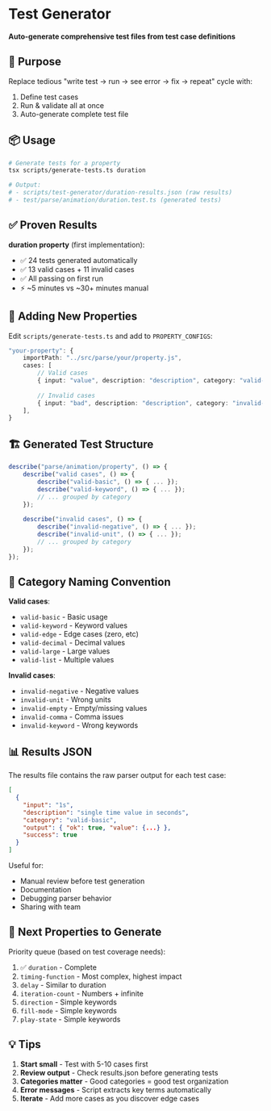 # Test Generator

**Auto-generate comprehensive test files from test case definitions**

## 🎯 Purpose

Replace tedious "write test → run → see error → fix → repeat" cycle with:
1. Define test cases
2. Run & validate all at once
3. Auto-generate complete test file

## 📦 Usage

```bash
# Generate tests for a property
tsx scripts/generate-tests.ts duration

# Output:
# - scripts/test-generator/duration-results.json (raw results)
# - test/parse/animation/duration.test.ts (generated tests)
```

## ✅ Proven Results

**duration property** (first implementation):
- ✅ 24 tests generated automatically
- ✅ 13 valid cases + 11 invalid cases
- ✅ All passing on first run
- ⚡ ~5 minutes vs ~30+ minutes manual

## 📝 Adding New Properties

Edit `scripts/generate-tests.ts` and add to `PROPERTY_CONFIGS`:

```typescript
"your-property": {
    importPath: "../src/parse/your/property.js",
    cases: [
        // Valid cases
        { input: "value", description: "description", category: "valid-basic" },
        
        // Invalid cases
        { input: "bad", description: "description", category: "invalid-xyz" },
    ],
}
```

## 🏗️ Generated Test Structure

```typescript
describe("parse/animation/property", () => {
    describe("valid cases", () => {
        describe("valid-basic", () => { ... });
        describe("valid-keyword", () => { ... });
        // ... grouped by category
    });
    
    describe("invalid cases", () => {
        describe("invalid-negative", () => { ... });
        describe("invalid-unit", () => { ... });
        // ... grouped by category
    });
});
```

## 🎨 Category Naming Convention

**Valid cases**:
- `valid-basic` - Basic usage
- `valid-keyword` - Keyword values
- `valid-edge` - Edge cases (zero, etc)
- `valid-decimal` - Decimal values
- `valid-large` - Large values
- `valid-list` - Multiple values

**Invalid cases**:
- `invalid-negative` - Negative values
- `invalid-unit` - Wrong units
- `invalid-empty` - Empty/missing values
- `invalid-comma` - Comma issues
- `invalid-keyword` - Wrong keywords

## 📊 Results JSON

The results file contains the raw parser output for each test case:

```json
[
  {
    "input": "1s",
    "description": "single time value in seconds",
    "category": "valid-basic",
    "output": { "ok": true, "value": {...} },
    "success": true
  }
]
```

Useful for:
- Manual review before test generation
- Documentation
- Debugging parser behavior
- Sharing with team

## 🔄 Next Properties to Generate

Priority queue (based on test coverage needs):
1. ✅ `duration` - Complete
2. `timing-function` - Most complex, highest impact
3. `delay` - Similar to duration
4. `iteration-count` - Numbers + infinite
5. `direction` - Simple keywords
6. `fill-mode` - Simple keywords
7. `play-state` - Simple keywords

## 💡 Tips

1. **Start small** - Test with 5-10 cases first
2. **Review output** - Check results.json before generating tests
3. **Categories matter** - Good categories = good test organization
4. **Error messages** - Script extracts key terms automatically
5. **Iterate** - Add more cases as you discover edge cases
